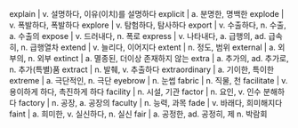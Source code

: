 explain	| v. 설명하다, 이유(이치)를 설명하다
explicit	| a. 분명한, 명백한
explode	| v. 폭발하다, 폭발하다
explore	| v. 탐험하다, 탐사하다
export	| v. 수출하다, n. 수출, a. 수출의
expose	| v. 드러내다, n. 폭로
express	| v. 나타내다, a. 급행의, ad. 급속히, n. 급행열차
extend	| v. 늘리다, 이어지다
extent	| n. 정도, 범위
external	| a. 외부의, n. 외부
extinct	| a. 멸종된, 더이상 존재하지 않는
extra	| a. 추가의, ad. 추가로, n. 추가(특별)품
extract	| n. 발췌, v. 추출하다
extraordinary	| a. 기이한, 특이한
extreme	| a. 극단적인, n. 극단
eyebrow	| n. 눈썹
fabric	| n. 직물, 천
facilitate	| v. 용이하게 하다, 촉진하게 하다
facility	| n. 시설, 기관
factor	| n. 요인, v. 인수 분해하다
factory	| n. 공장, a. 공장의
faculty	| n. 능력, 과목
fade	| v. 바래다, 희미해지다
faint	| a. 희미한, v. 실신하다, n. 실신
fair	| a. 공정한, ad. 공정히, 제 n. 박람회
